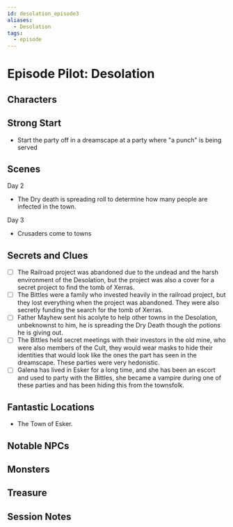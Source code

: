 ```yaml
---
id: desolation_episode3
aliases:
  - Desolation
tags:
  - episode
---
```


# Episode Pilot: Desolation

## Characters

## Strong Start
- Start the party off in a dreamscape at a party where "a punch" is being served
## Scenes

Day 2 
- The Dry death is spreading roll to determine how many people are infected in the town.

Day 3
- Crusaders come to towns
## Secrets and Clues
- [ ] The Railroad project was abandoned due to the undead and the harsh environment of the Desolation, but the project was also a cover for a secret project to find the tomb of Xerras.
- [ ] The Bittles were a family who invested heavily in the railroad project, but they lost everything when the project was abandoned. They were also secretly funding the search for the tomb of Xerras.
- [ ] Father Mayhew sent his acolyte to help other towns in the Desolation, unbeknownst to him, he is spreading the Dry Death though the potions he is giving out.
- [ ] The Bittles held secret meetings with their investors in the old mine, who were also members of the Cult, they would wear masks to hide their identities that would look like the ones the part has seen in the dreamscape. These parties were very hedonistic.
- [ ] Galena has lived in Esker for a long time, and she has been an escort and used to party with the Bittles, she became a vampire during one of these parties and has been hiding this from the townsfolk. 

## Fantastic Locations
- The Town of Esker.

## Notable NPCs

## Monsters


## Treasure


## Session Notes

